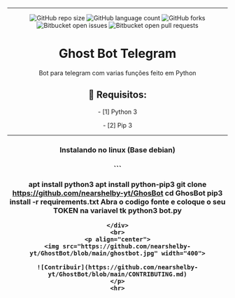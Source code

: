 <hr>
<div align="center">
  
![GitHub repo size](https://img.shields.io/github/repo-size/nearshelby-yt/GhostBot?style=for-the-badge)
![GitHub language count](https://img.shields.io/github/languages/count/nearshelby-yt/GhostBot?style=for-the-badge)
![GitHub forks](https://img.shields.io/github/forks/nearshelby-yt/GhosBot?style=for-the-badge)
![Bitbucket open issues](https://img.shields.io/bitbucket/issues/nearshelby-yt/GhostBot?style=for-the-badge)
![Bitbucket open pull requests](https://img.shields.io/bitbucket/pr-raw/nearshelby-yt/GhostBot?style=for-the-badge)
<div>
<div align="center">
<h1>Ghost Bot Telegram</h1>
<p>Bot para telegram com varias funções feito em Python</p>
<h2>🚀 Requisitos:</h2>
<p>- [1] Python 3</p>
<p>- [2] Pip 3</p>
<hr>
<h3>Instalando no linux (Base debian)<h3>
```
  
apt install python3
apt install python-pip3
git clone https://github.com/nearshelby-yt/GhosBot
cd GhosBot
pip3 install -r requirements.txt
Abra o codigo fonte e coloque o seu TOKEN na variavel tk
python3 bot.py
```
</div>
<br>
<p align="center">
<img src="https://github.com/nearshelby-yt/GhostBot/blob/main/ghostbot.jpg" width="400">

![Contribuir](https://github.com/nearshelby-yt/GhostBot/blob/main/CONTRIBUTING.md)
</p>
<hr>
